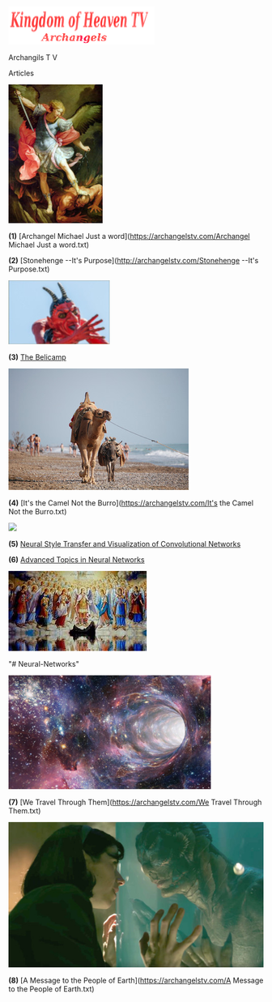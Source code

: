
![](images/logo_main.png)


Archangils  T V

Articles

![](images/10.jpg)

**(1)** [Archangel Michael Just a word](https://archangelstv.com/Archangel Michael Just a word.txt)

**(2)** [Stonehenge --It's Purpose](http://archangelstv.com/Stonehenge --It's Purpose.txt)

![](images/belicamp.jpg)

**(3)** [The Belicamp](https://http://archangelstv.com/Belicamp.rif)

![](images/camel1.jpg)


**(4)** [It's the Camel Not the Burro](https://archangelstv.com/It's the Camel Not the Burro.txt)

![](images7.jpg)

**(5)** [Neural Style Transfer and Visualization of Convolutional Networks](https://towardsdatascience.com/neural-style-transfer-and-visualization-of-convolutional-networks-7362f6cf4b9b)

**(6)** [Advanced Topics in Neural Networks](https://towardsdatascience.com/advanced-topics-in-neural-networks-f27fbcc638ae)

![](images/angel.jpg)

"# Neural-Networks" 

![](images/What-is-a-Wormhole-1.jpg)
  
**(7)** [We Travel Through Them](https://archangelstv.com/We Travel Through Them.txt)

![](images/8.jpg)

**(8)** [A Message to the People of Earth](https://archangelstv.com/A Message to the People of Earth.txt)








